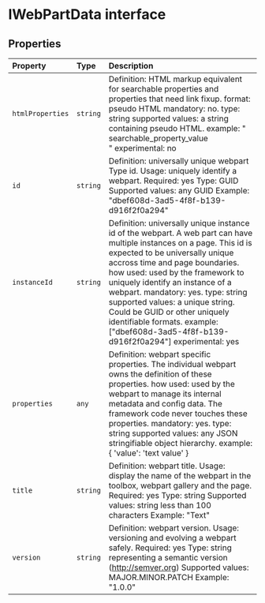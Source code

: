 # IWebPartData interface










## Properties

| Property	   | Type	| Description|
|:-------------|:-------|:-----------|
|`htmlProperties`      | `string` | Definition: HTML markup equivalent for searchable properties and properties that need link fixup.  format: pseudo HTML  mandatory: no.  type: string  supported values: a string containing pseudo HTML.  example: "<div>searchable_property_value</div><link href='http://contoso.com/path_of_link.aspx' />"  experimental: no |
|`id`      | `string` | Definition: universally unique webpart Type id.  Usage: uniquely identify a webpart.  Required: yes  Type: GUID  Supported values: any GUID  Example: "dbef608d-3ad5-4f8f-b139-d916f2f0a294" |
|`instanceId`      | `string` | Definition: universally unique instance id of the webpart. A web part can have multiple instances on a page.  This id is expected to be universally unique accross time and page boundaries.  how used: used by the framework to uniquely identify an instance of a webpart.  mandatory: yes.  type: string  supported values: a unique string. Could be GUID or other uniquely identifiable formats.  example: ["dbef608d-3ad5-4f8f-b139-d916f2f0a294"]  experimental: yes |
|`properties`      | `any` | Definition: webpart specific properties. The individual webpart owns the definition of these properties.  how used: used by the webpart to manage its internal metadata and config data. The framework code never  touches these properties.  mandatory: yes.  type: string  supported values: any JSON stringifiable object hierarchy.  example: { 'value': 'text value' } |
|`title`      | `string` | Definition: webpart title.  Usage: display the name of the webpart in the toolbox, webpart gallery and the page.  Required: yes  Type: string  Supported values: string less than 100 characters  Example: "Text" |
|`version`      | `string` | Definition: webpart version.  Usage: versioning and evolving a webpart safely.  Required: yes  Type: string representing a semantic version (http://semver.org)  Supported values: MAJOR.MINOR.PATCH  Example: "1.0.0" |





